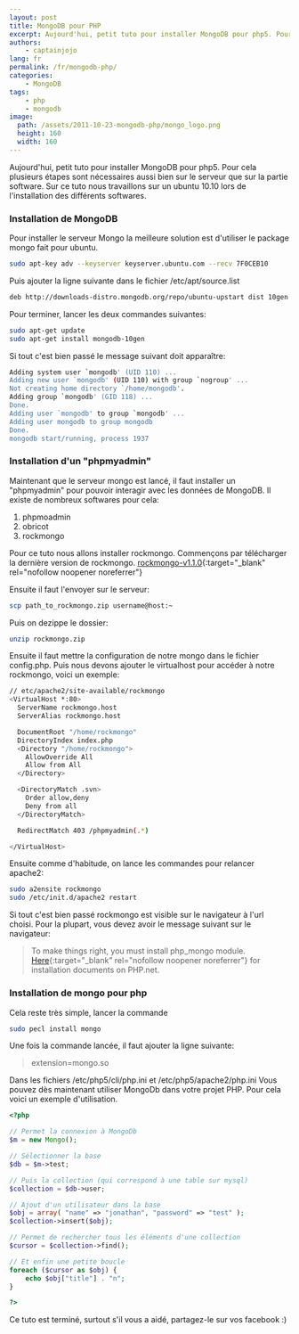 ```yaml
---
layout: post
title: MongoDB pour PHP
excerpt: Aujourd'hui, petit tuto pour installer MongoDB pour php5. Pour cela plusieurs étapes sont nécessaires aussi bien sur le serveur que sur la partie software. Sur ce tuto nous travaillons sur un ubuntu 10.10 lors de l'installation des différents softwares.
authors: 
    - captainjojo
lang: fr
permalink: /fr/mongodb-php/
categories:
    - MongoDB
tags:
    - php
    - mongodb
image:
  path: /assets/2011-10-23-mongodb-php/mongo_logo.png
  height: 160
  width: 160
---
```

Aujourd'hui, petit tuto pour installer MongoDB pour php5. Pour cela plusieurs étapes sont nécessaires aussi bien sur le serveur que sur la partie software.
Sur ce tuto nous travaillons sur un ubuntu 10.10 lors de l'installation des différents softwares.

### Installation de MongoDB

Pour installer le serveur Mongo la meilleure solution est d'utiliser le package mongo fait pour ubuntu.

```sh
sudo apt-key adv --keyserver keyserver.ubuntu.com --recv 7F0CEB10
```
Puis ajouter la ligne suivante dans le fichier /etc/apt/source.list

```sh
deb http://downloads-distro.mongodb.org/repo/ubuntu-upstart dist 10gen
```
Pour terminer, lancer les deux commandes suivantes:

```sh
sudo apt-get update
sudo apt-get install mongodb-10gen
```

Si tout c'est bien passé le message suivant doit apparaître:

```sh
Adding system user `mongodb' (UID 110) ...
Adding new user `mongodb' (UID 110) with group `nogroup' ...
Not creating home directory `/home/mongodb'.
Adding group `mongodb' (GID 118) ...
Done.
Adding user `mongodb' to group `mongodb' ...
Adding user mongodb to group mongodb
Done.
mongodb start/running, process 1937
```

### Installation d'un "phpmyadmin"

Maintenant que le serveur mongo est lancé, il faut installer un "phpmyadmin" pour pouvoir interagir avec les données de MongoDB. Il existe de nombreux softwares pour cela:

 1. phpmoadmin
 2. obricot
 3. rockmongo

Pour ce tuto nous allons installer rockmongo.
Commençons par télécharger la dernière version de rockmongo.
[rockmongo-v1.1.0](https://github.com/iwind/rockmongo){:target="_blank" rel="nofollow noopener noreferrer"}

Ensuite il faut l'envoyer sur le serveur:

```sh
scp path_to_rockmongo.zip username@host:~
```
 Puis on dezippe le dossier:

```sh
unzip rockmongo.zip
```

Ensuite il faut mettre la configuration de notre mongo dans le fichier config.php. Puis nous devons ajouter le virtualhost pour accéder à notre rockmongo, voici un exemple:

```sh
// etc/apache2/site-available/rockmongo
<VirtualHost *:80>
  ServerName rockmongo.host
  ServerAlias rockmongo.host

  DocumentRoot "/home/rockmongo"
  DirectoryIndex index.php
  <Directory "/home/rockmongo">
    AllowOverride All
    Allow from All
  </Directory>

  <DirectoryMatch .svn>
    Order allow,deny
    Deny from all
  </DirectoryMatch>

  RedirectMatch 403 /phpmyadmin(.*)

</VirtualHost>
```

Ensuite comme d'habitude, on lance les commandes pour relancer apache2:

```sh
sudo a2ensite rockmongo
sudo /etc/init.d/apache2 restart
```

Si tout c'est bien passé rockmongo est visible sur le navigateur à l'url choisi.
Pour la plupart, vous devez avoir le message suivant sur le navigateur:

> To make things right, you must install php_mongo module.
> [Here](http://www.php.net/manual/en/mongo.installation.php){:target="_blank" rel="nofollow noopener noreferrer"} for installation documents on PHP.net.

### Installation de mongo pour php

Cela reste très simple, lancer la commande

```sh
sudo pecl install mongo
```

Une fois la commande lancée, il faut ajouter la ligne suivante:

> extension=mongo.so

Dans les fichiers /etc/php5/cli/php.ini et /etc/php5/apache2/php.ini
Vous pouvez dès maintenant utiliser MongoDb dans votre projet PHP. Pour cela voici un exemple d'utilisation.

```php
<?php

// Permet la connexion à MongoDb
$m = new Mongo();

// Sélectionner la base
$db = $m->test;

// Puis la collection (qui correspond à une table sur mysql)
$collection = $db->user;

// Ajout d'un utilisateur dans la base
$obj = array( "name" => "jonathan", "password" => "test" );
$collection->insert($obj);

// Permet de rechercher tous les éléments d'une collection
$cursor = $collection->find();

// Et enfin une petite boucle
foreach ($cursor as $obj) {
    echo $obj["title"] . "n";
}

?>
```
Ce tuto est terminé, surtout s'il vous a aidé, partagez-le sur vos facebook :)
